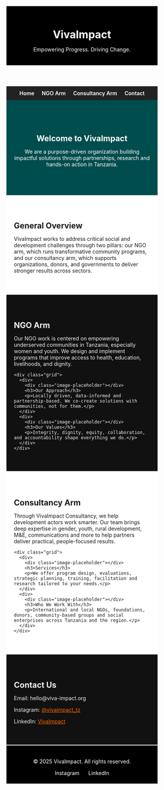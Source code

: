 <!DOCTYPE html>
<html lang="en">

<head>
  <meta charset="UTF-8">
  <meta name="viewport" content="width=device-width, initial-scale=1.0">
  <title>VivaImpact</title>
  <link href="https://fonts.googleapis.com/css2?family=Inter:wght@400;600;700&display=swap" rel="stylesheet">
  <style>
    * {
      margin: 0;
      padding: 0;
      box-sizing: border-box;
      font-family: 'Inter', sans-serif;
    }

    body {
      background: linear-gradient(to right, #f9f9f9, #f2f2f2);
      color: #222;
    }

    header {
      background-color: #000;
      padding: 20px;
      color: #fff;
      text-align: center;
    }

    nav {
      background-color: #222;
      display: flex;
      justify-content: center;
      gap: 20px;
      padding: 10px 0;
    }

    nav a {
      color: #fff;
      text-decoration: none;
      font-weight: 600;
    }

    .hero {
      background-color: #004d4d;
      color: #fff;
      padding: 60px 20px;
      text-align: center;
    }

    .section {
      padding: 40px 20px;
      background-color: #fff;
      border-bottom: 2px solid #eee;
    }

    .section.dark {
      background-color: #111;
      color: #f1f1f1;
    }

    .highlight {
      color: #ff6600;
    }

    .grid {
      display: grid;
      grid-template-columns: repeat(auto-fit, minmax(280px, 1fr));
      gap: 20px;
      margin-top: 20px;
    }

    footer {
      background-color: #000;
      color: #fff;
      padding: 20px;
      text-align: center;
    }

    .social-icons a {
      color: #fff;
      margin: 0 10px;
      text-decoration: none;
    }

    .image-placeholder {
      width: 100%;
      height: 200px;
      background-color: #ccc;
    }
  </style>
</head>

<body>
  <header>
    <h1>VivaImpact</h1>
    <p>Empowering Progress. Driving Change.</p>
  </header>

  <nav>
    <a href="#home">Home</a>
    <a href="#ngo">NGO Arm</a>
    <a href="#consultancy">Consultancy Arm</a>
    <a href="#contact">Contact</a>
  </nav>

  <section class="hero" id="home">
    <h2>Welcome to VivaImpact</h2>
    <p>We are a purpose-driven organization building impactful solutions through partnerships, research and hands-on action in Tanzania.</p>
  </section>

  <section class="section">
    <h2>General Overview</h2>
    <p>VivaImpact works to address critical social and development challenges through two pillars: our NGO arm, which runs transformative community programs, and our consultancy arm, which supports organizations, donors, and governments to deliver stronger results across sectors.</p>
  </section>

  <section class="section dark" id="ngo">
    <h2>NGO Arm</h2>
    <p>Our NGO work is centered on empowering underserved communities in Tanzania, especially women and youth. We design and implement programs that improve access to health, education, livelihoods, and dignity.</p>

    <div class="grid">
      <div>
        <div class="image-placeholder"></div>
        <h3>Our Approach</h3>
        <p>Locally driven, data-informed and partnership-based. We co-create solutions with communities, not for them.</p>
      </div>
      <div>
        <div class="image-placeholder"></div>
        <h3>Our Values</h3>
        <p>Integrity, dignity, equity, collaboration, and accountability shape everything we do.</p>
      </div>
    </div>
  </section>

  <section class="section" id="consultancy">
    <h2>Consultancy Arm</h2>
    <p>Through VivaImpact Consultancy, we help development actors work smarter. Our team brings deep expertise in gender, youth, rural development, M&E, communications and more to help partners deliver practical, people-focused results.</p>

    <div class="grid">
      <div>
        <div class="image-placeholder"></div>
        <h3>Services</h3>
        <p>We offer program design, evaluations, strategic planning, training, facilitation and research tailored to your needs.</p>
      </div>
      <div>
        <div class="image-placeholder"></div>
        <h3>Who We Work With</h3>
        <p>International and local NGOs, foundations, donors, community-based groups and social enterprises across Tanzania and the region.</p>
      </div>
    </div>
  </section>

  <section class="section dark" id="contact">
    <h2>Contact Us</h2>
    <p>Email: hello@viva-impact.org</p>
    <p>Instagram: <a href="https://www.instagram.com/vivaimpact_tz" style="color: #ff6600;">@vivaimpact_tz</a></p>
    <p>LinkedIn: <a href="https://www.linkedin.com/company/107254206" style="color: #ff6600;">VivaImpact</a></p>
  </section>

  <footer>
    <p>&copy; 2025 VivaImpact. All rights reserved.</p>
    <div class="social-icons">
      <a href="https://www.instagram.com/vivaimpact_tz" target="_blank">Instagram</a>
      <a href="https://www.linkedin.com/company/107254206" target="_blank">LinkedIn</a>
    </div>
  </footer>
</body>

</html>
